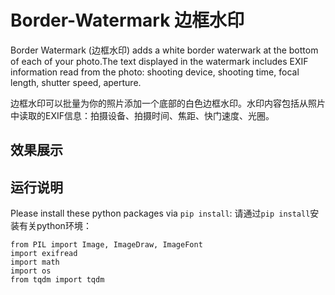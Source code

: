 # Border-Watermark 边框水印

Border Watermark (边框水印) adds a white border waterwark at the bottom of each of your photo.The text displayed in the watermark includes EXIF information read from the photo: shooting device, shooting time, focal length, shutter speed, aperture.

边框水印可以批量为你的照片添加一个底部的白色边框水印。水印内容包括从照片中读取的EXIF信息：拍摄设备、拍摄时间、焦距、快门速度、光圈。


## 效果展示

## 运行说明
Please install these python packages via `pip install`:
请通过`pip install`安装有关python环境：
```
from PIL import Image, ImageDraw, ImageFont
import exifread
import math
import os
from tqdm import tqdm
```
